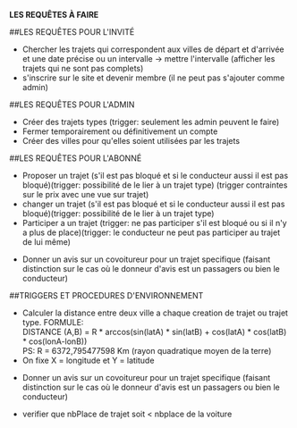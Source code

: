 **LES REQUÊTES À FAIRE**

##LES REQUÊTES POUR L'INVITÉ
+ Chercher les trajets qui correspondent aux villes de départ et d'arrivée et une date précise ou un intervalle -> mettre l'intervalle (afficher les trajets qui ne sont pas complets)
+ s'inscrire sur le site et devenir membre (il ne peut pas s'ajouter comme admin)

##LES REQUÊTES POUR L'ADMIN
+ Créer des trajets types (trigger: seulement les admin peuvent le faire)
+ Fermer temporairement ou définitivement un compte
+ Créer des villes pour qu'elles soient utilisées par les trajets

##LES REQUÊTES POUR L'ABONNÉ
+ Proposer un trajet (s'il est pas bloqué et si le conducteur aussi il est pas bloqué)(trigger: possibilité de le lier à un trajet type) (trigger contraintes sur le prix avec une vue sur trajet)
+ changer un trajet (s'il est pas bloqué et si le conducteur aussi il est pas bloqué)(trigger: possibilité de le lier à un trajet type)
+ Participer a un trajet (trigger: ne pas participer s'il est bloqué ou si il n'y a plus de place)(trigger: le conducteur ne peut pas participer au trajet de lui même)
- Donner un avis sur un covoitureur pour un trajet specifique (faisant distinction sur le cas où le donneur d'avis est un passagers ou bien le conducteur)

##TRIGGERS ET PROCEDURES D'ENVIRONNEMENT
+ Calculer la distance entre deux ville a chaque creation de trajet ou trajet type. FORMULE:
<br> DISTANCE (A,B) = R * arccos(sin(latA) * sin(latB) + cos(latA) * cos(latB) * cos(lonA-lonB))
<br>PS: R = 6372,795477598 Km (rayon quadratique moyen de la terre)
+ On fixe X = longitude et Y = latitude
- Donner un avis sur un covoitureur pour un trajet specifique (faisant distinction sur le cas où le donneur d'avis est un passagers ou bien le conducteur)
+ verifier que nbPlace de trajet soit < nbplace de la voiture
